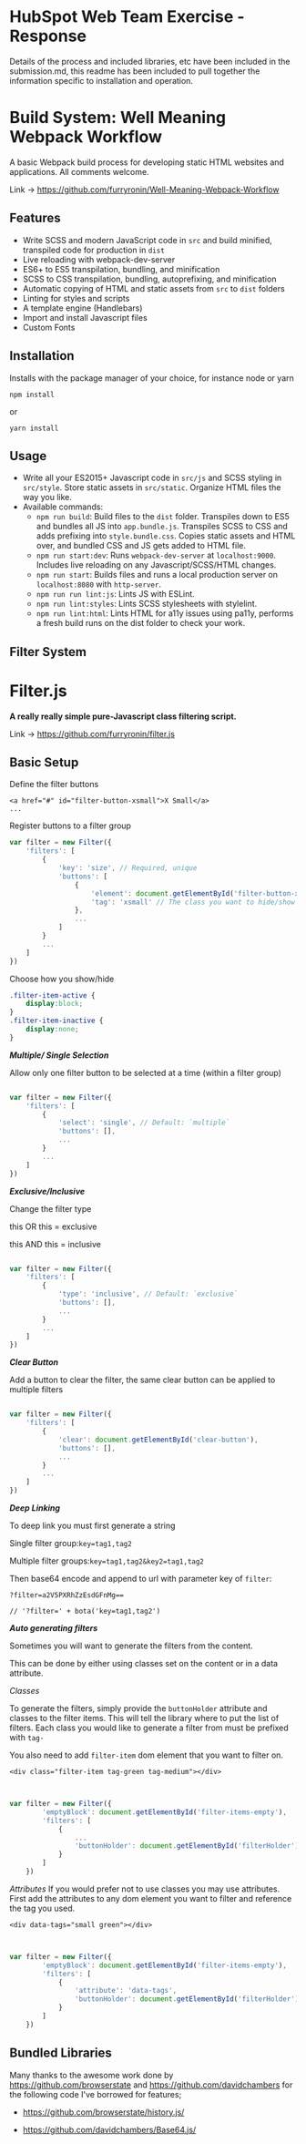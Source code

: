 # HubSpot Web Team Exercise - Response

Details of the process and included libraries, etc have been included in the submission.md, this readme has been included to pull together the information specific to installation and operation.

# Build System: Well Meaning Webpack Workflow

A basic Webpack build process for developing static HTML websites and applications. All comments welcome.

Link -> https://github.com/furryronin/Well-Meaning-Webpack-Workflow

## Features

- Write SCSS and modern JavaScript code in `src` and build minified, transpiled code for production in `dist`
- Live reloading with webpack-dev-server
- ES6+ to ES5 transpilation, bundling, and minification
- SCSS to CSS transpilation, bundling, autoprefixing, and minification
- Automatic copying of HTML and static assets from `src` to `dist` folders
- Linting for styles and scripts
- A template engine (Handlebars)
- Import and install Javascript files 
- Custom Fonts

## Installation

Installs with the package manager of your choice, for instance node or yarn

`npm install`

or

`yarn install`

## Usage

- Write all your ES2015+ Javascript code in `src/js` and SCSS styling in `src/style`. Store static assets in `src/static`. Organize HTML files the way you like.
- Available commands:
  - `npm run build`: Build files to the `dist` folder. Transpiles down to ES5 and bundles all JS into `app.bundle.js`. Transpiles SCSS to CSS and adds prefixing into `style.bundle.css`. Copies static assets and HTML over, and bundled CSS and JS gets added to HTML file.
  - `npm run start:dev`: Runs `webpack-dev-server` at `localhost:9000`. Includes live reloading on any Javascript/SCSS/HTML changes.
  - `npm run start`: Builds files and runs a local production server on `localhost:8080` with `http-server`.
  - `npm run run lint:js`: Lints JS with ESLint.
  - `npm run lint:styles`: Lints SCSS stylesheets with stylelint.
  - `npm run lint:html`: Lints HTML for a11y issues using pa11y, performs a  fresh build runs on the dist folder to check your work.

## Filter System

# Filter.js

__A really really simple pure-Javascript class filtering script.__

Link -> https://github.com/furryronin/filter.js

Basic Setup
---------------------------

Define the filter buttons
```
<a href="#" id="filter-button-xsmall">X Small</a>
...
```
Register buttons to a filter group
```javascript
var filter = new Filter({
    'filters': [
        {
            'key': 'size', // Required, unique
            'buttons': [
                {
                    'element': document.getElementById('filter-button-xsmall'), // The filter button
                    'tag': 'xsmall' // The class you want to hide/show
                },
                ...
            ]
        }
        ...
    ]
})
```

Choose how you show/hide
```css
.filter-item-active {
    display:block;
}
.filter-item-inactive {
    display:none;
}
```

___Multiple/ Single Selection___

Allow only one filter button to be selected at a time (within a filter group)
```javascript

var filter = new Filter({
    'filters': [
        {
            'select': 'single', // Default: `multiple`
            'buttons': [],
            ...
        }
        ...
    ]
})
```

___Exclusive/Inclusive___

Change the filter type

this OR this = exclusive

this AND this = inclusive
```javascript

var filter = new Filter({
    'filters': [
        {
            'type': 'inclusive', // Default: `exclusive`
            'buttons': [],
            ...
        }
        ...
    ]
})
```

___Clear Button___

Add a button to clear the filter, the same clear button can be applied to multiple filters

```javascript

var filter = new Filter({
    'filters': [
        {
            'clear': document.getElementById('clear-button'),
            'buttons': [],
            ...
        }
        ...
    ]
})
```

___Deep Linking___

To deep link you must first generate a string

Single filter group:`key=tag1,tag2`

Multiple filter groups:`key=tag1,tag2&key2=tag1,tag2`

Then base64 encode and append to url with parameter key of `filter`:
```
?filter=a2V5PXRhZzEsdGFnMg==

// '?filter=' + bota('key=tag1,tag2')

```

___Auto generating filters___

Sometimes you will want to generate the filters from the content. 

This can be done by either using classes set on the content or in a data attribute.

_Classes_

To generate the filters, simply provide the `buttonHolder` attribute and classes to the filter items. This will tell the library where to put the list of filters. Each class you would like to generate a filter from must be prefixed with `tag-`

You also need to add `filter-item` dom element that you want to filter on.
```
<div class="filter-item tag-green tag-medium"></div>
```
```javascript


var filter = new Filter({
        'emptyBlock': document.getElementById('filter-items-empty'),
        'filters': [
            {
                ...
                'buttonHolder': document.getElementById('filterHolder')
            }
        ]
    })
```

_Attributes_
If you would prefer not to use classes you may use attributes. First add the attributes to any dom element you want to filter and reference the tag you used.
```
<div data-tags="small green"></div>
```
```javascript


var filter = new Filter({
        'emptyBlock': document.getElementById('filter-items-empty'),
        'filters': [
            {
                'attribute': 'data-tags',
                'buttonHolder': document.getElementById('filterHolder')
            }
        ]
    })
```
## Bundled Libraries

Many thanks to the awesome work done by <a href="https://github.com/browserstate" title="Link to browserstate githunb page">https://github.com/browserstate</a> and <a href="https://github.com/davidchambers/" title="Link to davidchambers githunb page">https://github.com/davidchambers</a> for the following code I've borrowed for features;

 - <a href="https://github.com/browserstate/history.js/" title="Link to history.js github page">https://github.com/browserstate/history.js/</a>

 - <a href="https://github.com/davidchambers/Base64.js/" title="Link to base64.js github page">https://github.com/davidchambers/Base64.js/</a>
